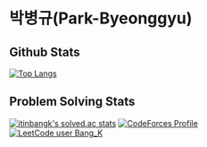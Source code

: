# 박병규(Park-Byeonggyu)

## Github Stats  
[![Top Langs](https://github-readme-stats.vercel.app/api/top-langs/?username=ggyuchive)](https://github.com/ggyuchive)  
## Problem Solving Stats  
[![itinbangk's solved.ac stats](http://mazassumnida.wtf/api/v2/generate_badge?boj=itinbangk)](https://www.acmicpc.net/user/itinbangk)
[![CodeForces Profile](https://cf.leed.at?id=ggyuchive)](https://codeforces.com/profile/ggyuchive)
[![LeetCode user Bang_K](https://leetcard.jacoblin.cool/Bang_K?ext=contest)](https://leetcode.com/u/Bang_K/)
